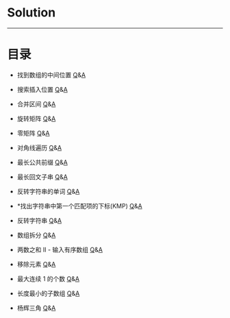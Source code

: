 # Solution
***
# 目录
- 找到数组的中间位置 [Q](https://leetcode.cn/problems/find-the-middle-index-in-array/description/)&[A](src/com/jackson/solution/question/Question1991.java)
- 搜索插入位置 [Q](https://leetcode.cn/problems/search-insert-position/description/)&[A](src/com/jackson/solution/question/Question35.java)
- 合并区间 [Q](https://leetcode.cn/problems/merge-intervals/description/)&[A](src/com/jackson/solution/question/Question56.java)

- 旋转矩阵 [Q](https://leetcode.cn/problems/rotate-image/)&[A](src/com/jackson/solution/question/Question48.java)
- 零矩阵 [Q](https://leetcode.cn/problems/zero-matrix-lcci/)&[A](src/com/jackson/solution/interview/InQuestion0108.java)
- 对角线遍历 [Q](https://leetcode.cn/problems/diagonal-traverse/description/)&[A](src/com/jackson/solution/question/Question498.java)

- 最长公共前缀 [Q](https://leetcode.cn/problems/longest-common-prefix/description/)&[A](src/com/jackson/solution/question/Question14.java)
- 最长回文子串 [Q](https://leetcode.cn/problems/longest-palindromic-substring/description/)&[A](src/com/jackson/solution/question/Question5.java)
- 反转字符串的单词 [Q](https://leetcode.cn/problems/reverse-words-in-a-string/description/)&[A](src/com/jackson/solution/question/Question151.java)
- *找出字符串中第一个匹配项的下标(KMP) [Q](https://leetcode.cn/problems/find-the-index-of-the-first-occurrence-in-a-string/description/)&[A](src/com/jackson/solution/question/Question28.java)

- 反转字符串 [Q](https://leetcode.cn/problems/reverse-string/description/)&[A](src/com/jackson/solution/question/Question344.java)
- 数组拆分 [Q](https://leetcode.cn/problems/array-partition/)&[A](src/com/jackson/solution/question/Question561.java)
- 两数之和 II - 输入有序数组 [Q](https://leetcode.cn/problems/two-sum-ii-input-array-is-sorted/description/)&[A](src/com/jackson/solution/question/Question167.java)

- 移除元素 [Q](https://leetcode.cn/problems/remove-element/description/)&[A](src/com/jackson/solution/question/Question27.java)
- 最大连续 1 的个数 [Q](https://leetcode.cn/problems/max-consecutive-ones/description/)&[A](src/com/jackson/solution/question/Question485.java)
- 长度最小的子数组 [Q](https://leetcode.cn/problems/minimum-size-subarray-sum/description/)&[A](src/com/jackson/solution/question/Question209.java)

- 杨辉三角 [Q](https://leetcode.cn/problems/pascals-triangle/description/)&[A](src/com/jackson/solution/question/Question119.java)





